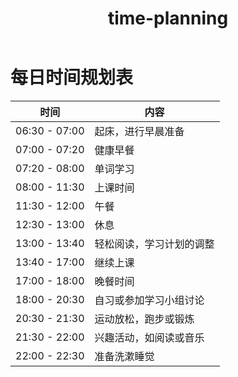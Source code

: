 ﻿---
title: time-planning
published: 2025-05-31
description: '我的每日计划表'
image: ''
tags: [计划]
category: '日常'
draft: false 
lang: 'zh_ZN'
---

# 每日时间规划表

| 时间           | 内容                         |
| -------------- | ---------------------------- |
| 06:30 - 07:00  | 起床，进行早晨准备           |
| 07:00 - 07:20  | 健康早餐                     |
| 07:20 - 08:00  | 单词学习                     |
| 08:00 - 11:30  | 上课时间                     |
| 11:30 - 12:00  | 午餐                         |
| 12:30 - 13:00  | 休息                         |
| 13:00 - 13:40  | 轻松阅读，学习计划的调整     |
| 13:40 - 17:00  | 继续上课                     |
| 17:00 - 18:00  | 晚餐时间                     |
| 18:00 - 20:30  | 自习或参加学习小组讨论       |
| 20:30 - 21:30  | 运动放松，跑步或锻炼         |
| 21:30 - 22:00  | 兴趣活动，如阅读或音乐       |
| 22:00 - 22:30  | 准备洗漱睡觉                 |
